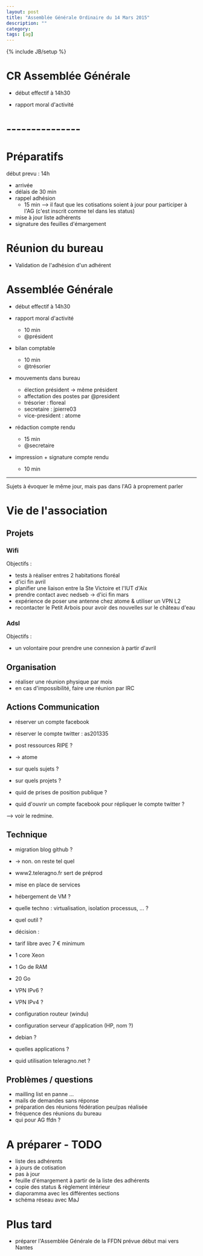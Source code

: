 ```yaml
---
layout: post
title: "Assemblée Générale Ordinaire du 14 Mars 2015"
description: ""
category: 
tags: [ag]
---
```


{% include JB/setup %}

# CR Assemblée Générale

* début effectif à 14h30

* rapport moral d'activité

# ---------------

# Préparatifs 

début prevu : 14h

* arrivée
* délais de 30 min
* rappel adhésion
  * 15 min
  --> il faut que les cotisations soient à jour pour participer à l'AG (c'est inscrit comme tel dans les status)
* mise à jour liste adhérents
* signature des feuilles d'émargement

# Réunion du bureau

* Validation de l'adhésion d'un adhérent

# Assemblée Générale

* début effectif à 14h30

* rapport moral d'activité
  * 10 min
  * @président
* bilan comptable
  * 10 min
  * @trésorier
* mouvements dans bureau
  * élection président -> même président
  * affectation des postes par @president
   * trésorier : floreal
   * secretaire : jpierre03
   * vice-president : atome
* rédaction compte rendu
  * 15 min
  * @secretaire
* impression + signature compte rendu
  * 10 min

----

Sujets à évoquer le même jour, mais pas dans l'AG à proprement parler

# Vie de l'association

## Projets

### Wifi

Objectifs :

* tests à réaliser entres 2 habitations floréal
 * d'ici fin avril
* planifier une liaison entre la Ste Victoire et l'IUT d'Aix
 * prendre contact avec nedseb -> d'ici fin mars
* expérience de poser une antenne chez atome & utiliser un VPN L2
* recontacter le Petit Arbois pour avoir des nouvelles sur le château d'eau

### Adsl

Objectifs :

* un volontaire pour prendre une connexion à partir d'avril

## Organisation

* réaliser une réunion physique par mois
* en cas d'impossibilité, faire une réunion par IRC

## Actions Communication

* réserver un compte facebook
* réserver le compte twitter : as201335
* post ressources RIPE ?
 * -> atome

* sur quels sujets ?
* sur quels projets ?
* quid de prises de position publique ?
* quid d'ouvrir un compte facebook pour répliquer le compte twitter ?

--> voir le redmine. 

## Technique

* migration blog github ?
 * -> non. on reste tel quel
 * www2.teleragno.fr sert de préprod
* mise en place de services
 * hébergement de VM ?
  * quelle techno  : virtualisation, isolation processus, ... ?
  * quel outil ?
  * décision :
   * tarif libre avec 7 € minimum
   * 1 core Xeon
   * 1 Go de RAM
   * 20 Go
 * VPN IPv6 ?
 * VPN IPv4 ?



* configuration routeur (windu)
* configuration serveur d'application (HP, nom ?)
 * debian ?
 * quelles applications ?

 * quid utilisation  teleragno.net ?

## Problèmes / questions

* mailling list en panne ...
* mails de demandes sans réponse
* préparation des réunions fédération peu/pas réalisée
* fréquence des réunions du bureau
* qui pour AG ffdn ?

# A préparer - TODO

* liste des adhérents
 * à jours de cotisation
 * pas à jour
* feuille d'émargement à partir de la liste des adhérents
* copie des status & règlement intérieur
* diaporamma avec les différentes sections
* schéma réseau avec MaJ

# Plus tard 

* préparer l'Assemblée Générale de la FFDN prévue début mai vers Nantes


